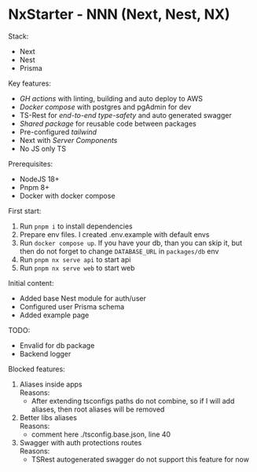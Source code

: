 # NxStarter - NNN (Next, Nest, NX)


Stack:
 - Next
 - Nest
 - Prisma


Key features:
 - *GH actions* with linting, building and auto deploy to AWS
 - *Docker compose* with postgres and pgAdmin for dev
 - TS-Rest for *end-to-end type-safety* and auto generated swagger
 - *Shared package* for reusable code between packages
 - Pre-configured *tailwind*
 - Next with *Server Components*
 - No JS only TS

Prerequisites:
 - NodeJS 18+
 - Pnpm 8+
 - Docker with docker compose


First start:
 1. Run `pnpm i` to install dependencies
 2. Prepare env files. I created .env.example with default envs
 3. Run `docker compose up`. If you have your db, than you can skip it, but then do not forget to change `DATABASE_URL` in `packages/db` env
 4. Run `pnpm nx serve api` to start api
 5. Run `pnpm nx serve web` to start web

 Initial content:
  - Added base Nest module for auth/user
  - Configured user Prisma schema
  - Added example page


TODO:
 - Envalid for db package
 - Backend logger

 Blocked features:
 1. Aliases inside apps<br>
  Reasons:
    - After extending tsconfigs paths do not combine, so if I will add aliases, then root aliases will be removed
 2. Better libs aliases<br>
  Reasons:
    - comment here ./tsconfig.base.json, line 40
 3. Swagger with auth protections routes<br>
  Reasons:
    - TSRest autogenerated swagger do not support this feature for now
